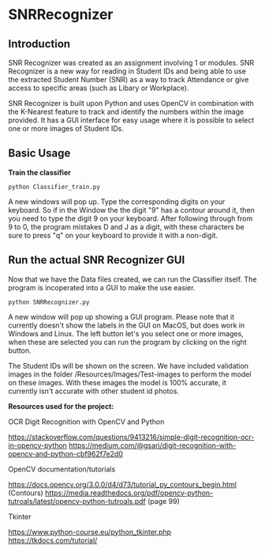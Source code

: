 # SNRRecognizer #

## Introduction ## 

SNR Recognizer was created as an assignment involving 1 or modules. SNR Recognizer is a new way for reading in Student IDs and being able to use the extracted Student Number (SNR) as a way to track Attendance or give access to specific areas (such as Libary or Workplace). 

SNR Recognizer is built upon Python and uses OpenCV in combination with the K-Nearest feature to track and identify the numbers within the image provided. It has a GUI interface for easy usage where it is possible to select one or more images of Student IDs. 

## Basic Usage ##
**Train the classifier**
```
python Classifier_train.py
```
A new windows will pop up. Type the corresponding digits on your keyboard. So if in the Window the the digit "9" has a contour around it, then you need to type the digit 9 on your keyboard. After following through from 9 to 0, the program mistakes D and J as a digit, with these characters be sure to press "q" on your keyboard to provide it with a non-digit.

## Run the actual SNR Recognizer GUI ##
Now that we have the Data files created, we can run the Classifier itself.
The program is incoperated into a GUI to make the use easier.

```
python SNRRecognizer.py
```
A new window will pop up showing a GUI program. Please note that it currently doesn't show the labels in the GUI on MacOS, but does work in Windows and Linux. The left button let's you select one or more images, when these are selected you can run the program by clicking on the right button.

The Student IDs will be shown on the screen. We have included validation images in the folder /Resources/Images/Test-images to perform the model on these images. With these images the model is 100% accurate, it currently isn't accurate with other student id photos. 

**Resources used for the project:**

OCR Digit Recognition with OpenCV and Python

https://stackoverflow.com/questions/9413216/simple-digit-recognition-ocr-in-opencv-python
https://medium.com/@gsari/digit-recognition-with-opencv-and-python-cbf962f7e2d0

OpenCV documentation/tutorials

https://docs.opencv.org/3.0.0/d4/d73/tutorial_py_contours_begin.html (Contours)
https://media.readthedocs.org/pdf/opencv-python-tutroals/latest/opencv-python-tutroals.pdf (page 99)

Tkinter

https://www.python-course.eu/python_tkinter.php
https://tkdocs.com/tutorial/ 
